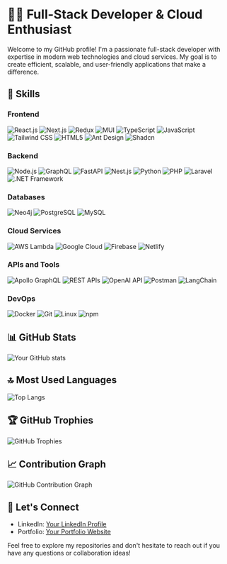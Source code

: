 # 👨‍💻 Full-Stack Developer & Cloud Enthusiast

Welcome to my GitHub profile! I'm a passionate full-stack developer with expertise in modern web technologies and cloud services. My goal is to create efficient, scalable, and user-friendly applications that make a difference.

## 🚀 Skills

### Frontend
![React.js](https://img.shields.io/badge/-React.js-61DAFB?style=flat-square&logo=react&logoColor=black)
![Next.js](https://img.shields.io/badge/-Next.js-000000?style=flat-square&logo=next.js&logoColor=white)
![Redux](https://img.shields.io/badge/-Redux-764ABC?style=flat-square&logo=redux&logoColor=white)
![MUI](https://img.shields.io/badge/-MUI-007FFF?style=flat-square&logo=mui&logoColor=white)
![TypeScript](https://img.shields.io/badge/-TypeScript-3178C6?style=flat-square&logo=typescript&logoColor=white)
![JavaScript](https://img.shields.io/badge/-JavaScript-F7DF1E?style=flat-square&logo=javascript&logoColor=black)
![Tailwind CSS](https://img.shields.io/badge/-Tailwind_CSS-38B2AC?style=flat-square&logo=tailwind-css&logoColor=white)
![HTML5](https://img.shields.io/badge/-HTML5-E34F26?style=flat-square&logo=html5&logoColor=white)
![Ant Design](https://img.shields.io/badge/-Ant_Design-0170FE?style=flat-square&logo=ant-design&logoColor=white)
![Shadcn](https://img.shields.io/badge/-Shadcn-000000?style=flat-square&logo=shadcn&logoColor=white)

### Backend
![Node.js](https://img.shields.io/badge/-Node.js-339933?style=flat-square&logo=node.js&logoColor=white)
![GraphQL](https://img.shields.io/badge/-GraphQL-E10098?style=flat-square&logo=graphql&logoColor=white)
![FastAPI](https://img.shields.io/badge/-FastAPI-009688?style=flat-square&logo=fastapi&logoColor=white)
![Nest.js](https://img.shields.io/badge/-Nest.js-E0234E?style=flat-square&logo=nestjs&logoColor=white)
![Python](https://img.shields.io/badge/-Python-3776AB?style=flat-square&logo=python&logoColor=white)
![PHP](https://img.shields.io/badge/-PHP-777BB4?style=flat-square&logo=php&logoColor=white)
![Laravel](https://img.shields.io/badge/-Laravel-FF2D20?style=flat-square&logo=laravel&logoColor=white)
![.NET Framework](https://img.shields.io/badge/-.NET_Framework-512BD4?style=flat-square&logo=.net&logoColor=white)

### Databases
![Neo4j](https://img.shields.io/badge/-Neo4j-008CC1?style=flat-square&logo=neo4j&logoColor=white)
![PostgreSQL](https://img.shields.io/badge/-PostgreSQL-336791?style=flat-square&logo=postgresql&logoColor=white)
![MySQL](https://img.shields.io/badge/-MySQL-4479A1?style=flat-square&logo=mysql&logoColor=white)

### Cloud Services
![AWS Lambda](https://img.shields.io/badge/-AWS_Lambda-FF9900?style=flat-square&logo=amazon-aws&logoColor=white)
![Google Cloud](https://img.shields.io/badge/-Google_Cloud-4285F4?style=flat-square&logo=google-cloud&logoColor=white)
![Firebase](https://img.shields.io/badge/-Firebase-FFCA28?style=flat-square&logo=firebase&logoColor=black)
![Netlify](https://img.shields.io/badge/-Netlify-00C7B7?style=flat-square&logo=netlify&logoColor=white)

### APIs and Tools
![Apollo GraphQL](https://img.shields.io/badge/-Apollo_GraphQL-311C87?style=flat-square&logo=apollo-graphql&logoColor=white)
![REST APIs](https://img.shields.io/badge/-REST_APIs-009688?style=flat-square&logo=fastapi&logoColor=white)
![OpenAI API](https://img.shields.io/badge/-OpenAI_API-412991?style=flat-square&logo=openai&logoColor=white)
![Postman](https://img.shields.io/badge/-Postman-FF6C37?style=flat-square&logo=postman&logoColor=white)
![LangChain](https://img.shields.io/badge/-LangChain-000000?style=flat-square&logo=chainlink&logoColor=white)

### DevOps
![Docker](https://img.shields.io/badge/-Docker-2496ED?style=flat-square&logo=docker&logoColor=white)
![Git](https://img.shields.io/badge/-Git-F05032?style=flat-square&logo=git&logoColor=white)
![Linux](https://img.shields.io/badge/-Linux-FCC624?style=flat-square&logo=linux&logoColor=black)
![npm](https://img.shields.io/badge/-npm-CB3837?style=flat-square&logo=npm&logoColor=white)

## 📊 GitHub Stats

![Your GitHub stats](https://github-readme-stats.vercel.app/api?username=luiscmedina&show_icons=true&theme=radical)

## 🔝 Most Used Languages

![Top Langs](https://github-readme-stats.vercel.app/api/top-langs/?username=luiscmedina&layout=compact&theme=radical)

## 🏆 GitHub Trophies

![GitHub Trophies](https://github-profile-trophy.vercel.app/?username=luiscmedina&theme=darkhub&no-frame=true&margin-w=15)

## 📈 Contribution Graph

![GitHub Contribution Graph](https://activity-graph.herokuapp.com/graph?username=luiscmedina&theme=react-dark)

## 🤝 Let's Connect

- LinkedIn: [Your LinkedIn Profile](https://www.linkedin.com/in/jluiscmedina/)
- Portfolio: [Your Portfolio Website](https://luiscmedina.com/)

Feel free to explore my repositories and don't hesitate to reach out if you have any questions or collaboration ideas!